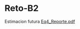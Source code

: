 # Reto-B2
Estimacion futura 
[Eq4_Reporte.pdf](https://github.com/davegmn/Reto-B2/files/10927246/Eq4_Reporte.pdf)

